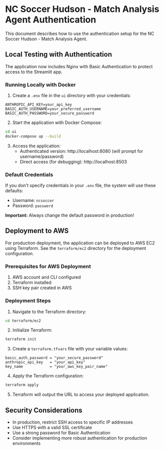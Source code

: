 # NC Soccer Hudson - Match Analysis Agent Authentication

This document describes how to use the authentication setup for the NC Soccer Hudson - Match Analysis Agent.

## Local Testing with Authentication

The application now includes Nginx with Basic Authentication to protect access to the Streamlit app.

### Running Locally with Docker

1. Create a `.env` file in the `ui` directory with your credentials:

```
ANTHROPIC_API_KEY=your_api_key
BASIC_AUTH_USERNAME=your_preferred_username
BASIC_AUTH_PASSWORD=your_secure_password
```

2. Start the application with Docker Compose:

```bash
cd ui
docker-compose up --build
```

3. Access the application:
   - Authenticated version: http://localhost:8080 (will prompt for username/password)
   - Direct access (for debugging): http://localhost:8503

### Default Credentials

If you don't specify credentials in your `.env` file, the system will use these defaults:
- Username: `ncsoccer`
- Password: `password`

**Important:** Always change the default password in production!

## Deployment to AWS

For production deployment, the application can be deployed to AWS EC2 using Terraform. See the `terraform/ec2` directory for the deployment configuration.

### Prerequisites for AWS Deployment

1. AWS account and CLI configured
2. Terraform installed
3. SSH key pair created in AWS

### Deployment Steps

1. Navigate to the Terraform directory:

```bash
cd terraform/ec2
```

2. Initialize Terraform:

```bash
terraform init
```

3. Create a `terraform.tfvars` file with your variable values:

```
basic_auth_password = "your_secure_password"
anthropic_api_key   = "your_api_key"
key_name            = "your_aws_key_pair_name"
```

4. Apply the Terraform configuration:

```bash
terraform apply
```

5. Terraform will output the URL to access your deployed application.

## Security Considerations

- In production, restrict SSH access to specific IP addresses
- Use HTTPS with a valid SSL certificate
- Use a strong password for Basic Authentication
- Consider implementing more robust authentication for production environments